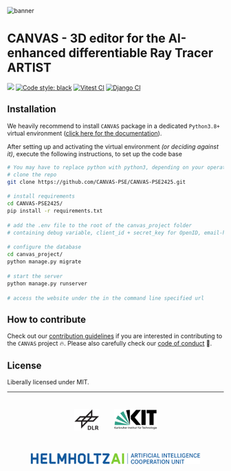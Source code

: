 ![banner](https://github.com/user-attachments/assets/a3be1582-ffdc-4a34-94df-08d07bcda11e)

# CANVAS - 3D editor for the AI-enhanced differentiable Ray Tracer ARTIST

[![](https://img.shields.io/badge/Python-3.8+-blue.svg)](https://www.python.org/downloads/)
[![Code style: black](https://img.shields.io/badge/code%20style-black-000000.svg)](https://github.com/psf/black)
[![Vitest CI](https://github.com/CANVAS-PSE/CANVAS-PSE2425/actions/workflows/vitest.yml/badge.svg)](https://github.com/CANVAS-PSE/CANVAS-PSE2425/actions/workflows/vitest.yml)
[![Django CI](https://github.com/CANVAS-PSE/CANVAS-PSE2425/actions/workflows/django.yml/badge.svg)](https://github.com/CANVAS-PSE/CANVAS-PSE2425/actions/workflows/django.yml)

## Installation
We heavily recommend to install `CANVAS` package in a dedicated `Python3.8+` virtual environment ([click here for the documentation](https://docs.python.org/3/library/venv.html)).

After setting up and activating the virtual environment *(or deciding against it)*, execute the following instructions, to set up the code base
```bash
# You may have to replace python with python3, depending on your operating system.
# clone the repo
git clone https://github.com/CANVAS-PSE/CANVAS-PSE2425.git

# install requirements
cd CANVAS-PSE2425/
pip install -r requirements.txt

# add the .env file to the root of the canvas_project folder 
# containing debug variable, client_id + secret_key for OpenID, email-host password, etc.

# configure the database
cd canvas_project/
python manage.py migrate

# start the server
python manage.py runserver

# access the website under the in the command line specified url
```

## How to contribute

Check out our [contribution guidelines](CONTRIBUTING.md) if you are interested in contributing to the `CANVAS` project :fire:.
Please also carefully check our [code of conduct](CODE_OF_CONDUCT.md) :blue_heart:.

## License

Liberally licensed under MIT.

---

<div align="center">
  <a href="https://www.dlr.de/EN/Home/home_node.html"><img src="./logos/logo_dlr.svg" height="50px" hspace="3%" vspace="25px"></a>
  <a href="http://www.kit.edu/english/index.php"><img src="./logos/logo_kit.svg" height="50px" hspace="3%" vspace="25px"></a>
  <a href="https://www.helmholtz.ai/"><img src="./logos/logo_hai.svg" height="25px" hspace="3%" vspace="25px"></a>
</div>

